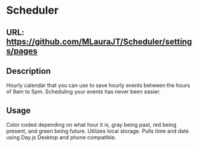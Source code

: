 # Scheduler

## URL: https://github.com/MLauraJT/Scheduler/settings/pages

## Description
Hourly calendar that you can use to save hourly events between the hours of 9am to 5pm. Scheduling your events has never been easier. 

## Usage
Color coded depending on what hour it is, gray being past, red being present, and green being future. 
Utilizes local storage.
Pulls time and date using Day.js
Desktop and phone compatible.